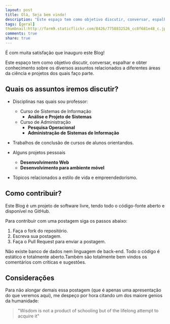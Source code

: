```yaml
---
layout: post
title: Olá, Seja bem vindo!
description: "Este espaço tem como objetivo discutir, conversar, espalhar e obter conhecimento sobre os diversos assuntos relacionados a diferentes áreas da ciência e projetos dos quais faço parte."
tags: [geral]
thumbnail:http://farm9.staticflickr.com/8426/7758832526_cc8f681e48_c.jpg
comments: true
share: true
---
```


É com muita satisfação que inauguro este Blog!

Este espaço tem como objetivo discutir, conversar, espalhar e obter conhecimento sobre os diversos assuntos relacionados a diferentes áreas da ciência e projetos dos quais faço parte. 

## Quais os assuntos iremos discutir?

* Disciplinas nas quais sou professor:
	* Curso de Sistemas de Informação
		* __Análise e Projeto de Sistemas__
	* Curso de Administração
		* __Pesquisa Operacional__
		* __Administração de Sistemas de Informação__

* Trabalhos de conclusão de cursos de alunos orientandos.

* Alguns projetos pessoais
	* __Desenvolvimento Web__ 
	* __Desenvolvimento para ambiente móvel__

* Tópicos relacionados a estilo de vida e empreendedorismo.

## Como contribuir?

Este Blog é um projeto de software livre, tendo todo o código-fonte aberto e disponível no GitHub.

Para contribuir com uma postagem siga os passos abaixo:

1. Faça o fork do repositório.
2. Escreva sua postagem.
3. Faça o Pull Request para enviar a postagem.

Não existe banco de dados nem linguagem de back-end. Todo o código é estático e totalmente aberto.Também são totalmente bem vindos os comentários com críticas e sugestões.

## Considerações

Para não alongar demais essa postagem (que é apenas uma apresentação do que veremos aqui), me despeço por hora citando um dos maiore genios da humanidade:

> "Wisdom is not a product of schooling but of the lifelong attempt to acquire it"
